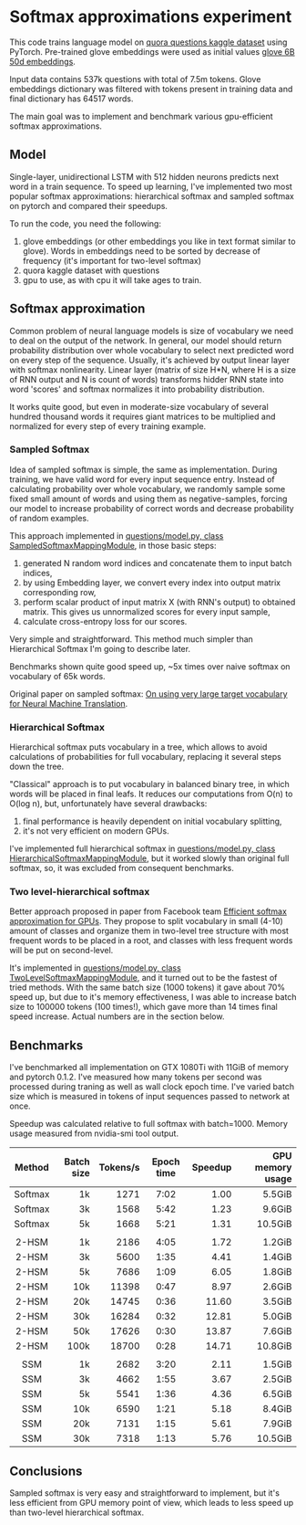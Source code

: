 # Softmax approximations experiment

This code trains language model on [quora questions kaggle dataset](https://www.kaggle.com/c/quora-question-pairs) 
using PyTorch. Pre-trained glove embeddings were used as initial values [glove 6B 50d embeddings](https://nlp.stanford.edu/projects/glove/). 

Input data contains 537k questions with total of 7.5m tokens. Glove embeddings dictionary was filtered with tokens 
present in training data and final dictionary has 64517 words. 

The main goal was to implement and benchmark various gpu-efficient softmax approximations.

## Model

Single-layer, unidirectional LSTM with 512 hidden neurons predicts next word in a train sequence. To speed up learning, 
I've implemented two most popular softmax approximations: hierarchical softmax and sampled softmax on pytorch and 
compared their speedups.  

To run the code, you need the following:
1. glove embeddings (or other embeddings you like in text format similar to glove). Words in embeddings need to be 
sorted by decrease of frequency (it's important for two-level softmax)
2. quora kaggle dataset with questions
3. gpu to use, as with cpu it will take ages to train.

## Softmax approximation

Common problem of neural language models is size of vocabulary we need to deal on the output of the network. 
In general, our model should return probability distribution over whole vocabulary to select next predicted word on 
every step of the sequence. Usually, it's achieved by output linear layer with softmax nonlinearity. Linear layer 
(matrix of size H*N, where H is a size of RNN output and N is count of words) transforms hidder RNN state into word 
'scores' and softmax normalizes it into probability distribution.

It works quite good, but even in moderate-size vocabulary of several hundred thousand words it requires giant matrices
to be multiplied and normalized for every step of every training example.  

### Sampled Softmax

Idea of sampled softmax is simple, the same as implementation. During training, we have valid word for every input 
sequence entry. Instead of calculating probability over whole vocabulary, we randomly sample some fixed small amount of 
words and using them as negative-samples, forcing our model to increase probability of correct words and decrease 
probability of random examples. 

This approach implemented in [questions/model.py, class SampledSoftmaxMappingModule](https://github.com/Shmuma/pytorch_tests/blob/master/pract_rl/hw6.5/questions/questions/model.py#L262), 
in those basic steps:
1. generated N random word indices and concatenate them to input batch indices,
2. by using Embedding layer, we convert every index into output matrix corresponding row,
3. perform scalar product of input matrix X (with RNN's output) to obtained matrix. This gives us unnormalized scores for every input sample,
4. calculate cross-entropy loss for our scores.

Very simple and straightforward. This method much simpler than Hierarchical Softmax I'm going to describe later. 

Benchmarks shown quite good speed up, ~5x times over naive softmax on vocabulary of 65k words.

Original paper on sampled softmax: [On using very large target vocabulary for Neural Machine Translation](https://arxiv.org/abs/1412.2007).

### Hierarchical Softmax

Hierarchical softmax puts vocabulary in a tree, which allows to avoid calculations of probabilities for full vocabulary,
replacing it several steps down the tree.

"Classical" approach is to put vocabulary in balanced binary tree, in which words will be placed in final leafs. 
It reduces our computations from O(n) to O(log n), but, unfortunately have several drawbacks:

1. final performance is heavily dependent on initial vocabulary splitting,
2. it's not very efficient on modern GPUs.

I've implemented full hierarchical softmax in [questions/model.py, class HierarchicalSoftmaxMappingModule](https://github.com/Shmuma/pytorch_tests/blob/master/pract_rl/hw6.5/questions/questions/model.py#L83),
but it worked slowly than original full softmax, so, it was excluded from consequent benchmarks.

### Two level-hierarchical softmax   

Better approach proposed in paper from Facebook team [Efficient softmax approximation for GPUs](https://arxiv.org/abs/1609.04309).
They propose to split vocabulary in small (4-10) amount of classes and organize them in two-level tree structure
with most frequent words to be placed in a root, and classes with less frequent words will be put on second-level.

It's implemented in [questions/model.py, class TwoLevelSoftmaxMappingModule](https://github.com/Shmuma/pytorch_tests/blob/master/pract_rl/hw6.5/questions/questions/model.py#L142), 
and it turned out to be the fastest of tried methods. With the same batch size (1000 tokens) it gave about 70% speed up, but
due to it's memory effectiveness, I was able to increase batch size to 100000 tokens (100 times!), which gave more than 14 times final speed increase.
Actual numbers are in the section below. 

## Benchmarks

I've benchmarked all implementation on GTX 1080Ti with 11GiB of memory and pytorch 0.1.2. I've measured how many tokens 
per second was processed during traning as well as wall clock epoch time. I've varied batch size which is measured in 
tokens of input sequences passed to network at once.

Speedup was calculated relative to full softmax with batch=1000. Memory usage measured from nvidia-smi tool output.

| Method  | Batch size | Tokens/s | Epoch time | Speedup | GPU memory usage |
|:-------:|-----------:|---------:|:----------:|--------:|-----------------:|
| Softmax | 1k         | 1271     | 7:02       | 1.00    | 5.5GiB           |
| Softmax | 3k         | 1568     | 5:42       | 1.23    | 9.6GiB           |
| Softmax | 5k         | 1668     | 5:21       | 1.31    | 10.5GiB          |
|         |            |          |            |         |                  |
| 2-HSM   | 1k         | 2186     | 4:05       | 1.72    | 1.2GiB           |  
| 2-HSM   | 3k         | 5600     | 1:35       | 4.41    | 1.4GiB           |  
| 2-HSM   | 5k         | 7686     | 1:09       | 6.05    | 1.8GiB           |  
| 2-HSM   | 10k        | 11398    | 0:47       | 8.97    | 2.6GiB           |  
| 2-HSM   | 20k        | 14745    | 0:36       | 11.60   | 3.5GiB           |  
| 2-HSM   | 30k        | 16284    | 0:32       | 12.81   | 5.0GiB           |  
| 2-HSM   | 50k        | 17626    | 0:30       | 13.87   | 7.6GiB           |  
| 2-HSM   | 100k       | 18700    | 0:28       | 14.71   | 10.8GiB          |  
|         |            |          |            |         |                  |
| SSM     | 1k         | 2682     | 3:20       | 2.11    | 1.5GiB           |
| SSM     | 3k         | 4662     | 1:55       | 3.67    | 2.5GiB           |
| SSM     | 5k         | 5541     | 1:36       | 4.36    | 6.5GiB           |
| SSM     | 10k        | 6590     | 1:21       | 5.18    | 8.4GiB           |
| SSM     | 20k        | 7131     | 1:15       | 5.61    | 7.9GiB           |
| SSM     | 30k        | 7318    |  1:13      |  5.76    | 10.5GiB          |

## Conclusions

Sampled softmax is very easy and straightforward to implement, but it's less efficient from GPU memory point of view,
which leads to less speed up than two-level hierarchical softmax.  
